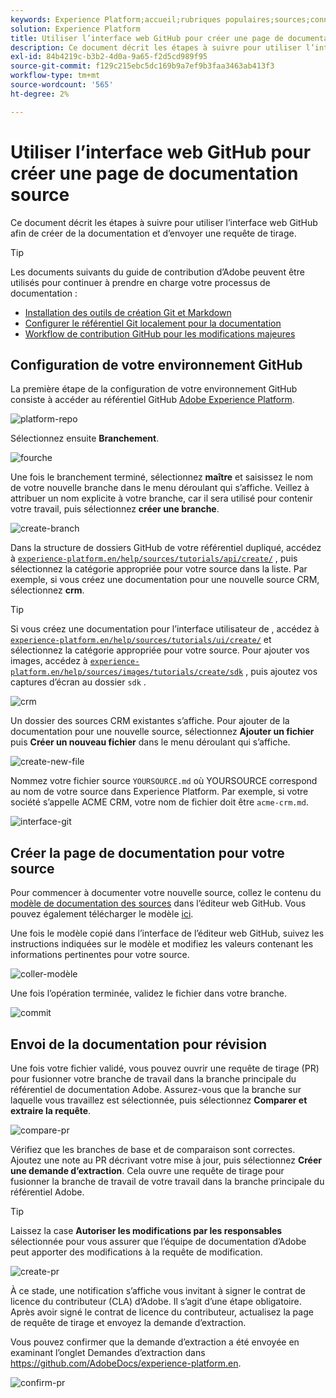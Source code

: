 ```yaml
---
keywords: Experience Platform;accueil;rubriques populaires;sources;connecteurs;connecteurs source;sdk sources;sdk;SDK
solution: Experience Platform
title: Utiliser l’interface web GitHub pour créer une page de documentation sur les sources
description: Ce document décrit les étapes à suivre pour utiliser l’interface web GitHub afin de créer de la documentation et d’envoyer une requête de tirage.
exl-id: 84b4219c-b3b2-4d0a-9a65-f2d5cd989f95
source-git-commit: f129c215ebc5dc169b9a7ef9b3faa3463ab413f3
workflow-type: tm+mt
source-wordcount: '565'
ht-degree: 2%

---
```


# Utiliser l’interface web GitHub pour créer une page de documentation source

Ce document décrit les étapes à suivre pour utiliser l’interface web GitHub afin de créer de la documentation et d’envoyer une requête de tirage.

>[!TIP]
>
>Les documents suivants du guide de contribution d’Adobe peuvent être utilisés pour continuer à prendre en charge votre processus de documentation : <ul><li>[Installation des outils de création Git et Markdown](https://experienceleague.adobe.com/docs/contributor/contributor-guide/setup/install-tools.html?lang=fr)</li><li>[Configurer le référentiel Git localement pour la documentation](https://experienceleague.adobe.com/docs/contributor/contributor-guide/setup/local-repo.html?lang=fr)</li><li>[Workflow de contribution GitHub pour les modifications majeures](https://experienceleague.adobe.com/docs/contributor/contributor-guide/setup/full-workflow.html?lang=fr)</li></ul>

## Configuration de votre environnement GitHub

La première étape de la configuration de votre environnement GitHub consiste à accéder au référentiel GitHub [Adobe Experience Platform](https://github.com/AdobeDocs/experience-platform.en).

![platform-repo](../assets/platform-repo.png)

Sélectionnez ensuite **Branchement**.

![fourche](../assets/fork.png)

Une fois le branchement terminé, sélectionnez **maître** et saisissez le nom de votre nouvelle branche dans le menu déroulant qui s’affiche. Veillez à attribuer un nom explicite à votre branche, car il sera utilisé pour contenir votre travail, puis sélectionnez **créer une branche**.

![create-branch](../assets/create-branch.png)

Dans la structure de dossiers GitHub de votre référentiel dupliqué, accédez à [`experience-platform.en/help/sources/tutorials/api/create/`](https://github.com/AdobeDocs/experience-platform.en/tree/main/help/sources/tutorials/api/create) , puis sélectionnez la catégorie appropriée pour votre source dans la liste. Par exemple, si vous créez une documentation pour une nouvelle source CRM, sélectionnez **crm**.

>[!TIP]
>
>Si vous créez une documentation pour l’interface utilisateur de , accédez à [`experience-platform.en/help/sources/tutorials/ui/create/`](https://github.com/AdobeDocs/experience-platform.en/tree/main/help/sources/tutorials/ui/create) et sélectionnez la catégorie appropriée pour votre source. Pour ajouter vos images, accédez à [`experience-platform.en/help/sources/images/tutorials/create/sdk`](https://github.com/AdobeDocs/experience-platform.en/tree/main/help/sources/images/tutorials/create) , puis ajoutez vos captures d’écran au dossier `sdk` .

![crm](../assets/crm.png)

Un dossier des sources CRM existantes s’affiche. Pour ajouter de la documentation pour une nouvelle source, sélectionnez **Ajouter un fichier** puis **Créer un nouveau fichier** dans le menu déroulant qui s’affiche.

![create-new-file](../assets/create-new-file.png)

Nommez votre fichier source `YOURSOURCE.md` où YOURSOURCE correspond au nom de votre source dans Experience Platform. Par exemple, si votre société s’appelle ACME CRM, votre nom de fichier doit être `acme-crm.md`.

![interface-git](../assets/git-interface.png)

## Créer la page de documentation pour votre source

Pour commencer à documenter votre nouvelle source, collez le contenu du [modèle de documentation des sources](./template.md) dans l’éditeur web GitHub. Vous pouvez également télécharger le modèle [ici](../assets/api-template.zip).

Une fois le modèle copié dans l’interface de l’éditeur web GitHub, suivez les instructions indiquées sur le modèle et modifiez les valeurs contenant les informations pertinentes pour votre source.

![coller-modèle](../assets/paste-template.png)

Une fois l’opération terminée, validez le fichier dans votre branche.

![commit](../assets/commit.png)

## Envoi de la documentation pour révision

Une fois votre fichier validé, vous pouvez ouvrir une requête de tirage (PR) pour fusionner votre branche de travail dans la branche principale du référentiel de documentation Adobe. Assurez-vous que la branche sur laquelle vous travaillez est sélectionnée, puis sélectionnez **Comparer et extraire la requête**.

![compare-pr](../assets/compare-pr.png)

Vérifiez que les branches de base et de comparaison sont correctes. Ajoutez une note au PR décrivant votre mise à jour, puis sélectionnez **Créer une demande d’extraction**. Cela ouvre une requête de tirage pour fusionner la branche de travail de votre travail dans la branche principale du référentiel Adobe.

>[!TIP]
>
>Laissez la case **Autoriser les modifications par les responsables** sélectionnée pour vous assurer que l’équipe de documentation d’Adobe peut apporter des modifications à la requête de modification.

![create-pr](../assets/create-pr.png)

À ce stade, une notification s’affiche vous invitant à signer le contrat de licence du contributeur (CLA) d’Adobe. Il s’agit d’une étape obligatoire. Après avoir signé le contrat de licence du contributeur, actualisez la page de requête de tirage et envoyez la demande d’extraction.

Vous pouvez confirmer que la demande d’extraction a été envoyée en examinant l’onglet Demandes d’extraction dans https://github.com/AdobeDocs/experience-platform.en.

![confirm-pr](../assets/confirm-pr.png)
